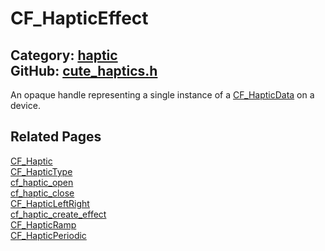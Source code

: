 [//]: # (This file is automatically generated by Cute Framework's docs parser.)
[//]: # (Do not edit this file by hand!)
[//]: # (See: https://github.com/RandyGaul/cute_framework/blob/master/samples/docs_parser.cpp)
[](../header.md ':include')

# CF_HapticEffect

Category: [haptic](/api_reference?id=haptic)  
GitHub: [cute_haptics.h](https://github.com/RandyGaul/cute_framework/blob/master/include/cute_haptics.h)  
---

An opaque handle representing a single instance of a [CF_HapticData](/haptic/cf_hapticdata.md) on a device.

## Related Pages

[CF_Haptic](/haptic/cf_haptic.md)  
[CF_HapticType](/haptic/cf_haptictype.md)  
[cf_haptic_open](/haptic/cf_haptic_open.md)  
[cf_haptic_close](/haptic/cf_haptic_close.md)  
[CF_HapticLeftRight](/haptic/cf_hapticleftright.md)  
[cf_haptic_create_effect](/haptic/cf_haptic_create_effect.md)  
[CF_HapticRamp](/haptic/cf_hapticramp.md)  
[CF_HapticPeriodic](/haptic/cf_hapticperiodic.md)  
